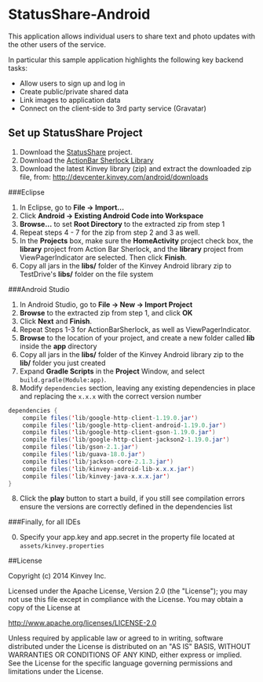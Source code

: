 StatusShare-Android
==================
This application allows individual users to share text and photo updates with the other users of the service. 

In particular this sample application highlights the following key backend tasks:

* Allow users to sign up and log in
* Create public/private shared data
* Link images to application data
* Connect on the client-side to 3rd party service (Gravatar)


## Set up StatusShare Project

1. Download the [StatusShare](https://github.com/KinveyApps/StatusShare-Android/archive/master.zip) project.
2. Download the [ActionBar Sherlock Library](http://actionbarsherlock.com/)
3. Download the latest Kinvey library (zip) and extract the downloaded zip file, from: http://devcenter.kinvey.com/android/downloads

###Eclipse
1. In Eclipse, go to __File &rarr; Import…__
2. Click __Android &rarr; Existing Android Code into Workspace__
3. __Browse…__ to set __Root Directory__ to the extracted zip from step 1
4. Repeat steps 4 - 7 for the zip from step 2 and 3 as well.
5. In the __Projects__ box, make sure the __HomeActivity__ project check box, the __library__ project from Action Bar Sherlock, and the __library__ project from ViewPagerIndicator are selected. Then click __Finish__.
6. Copy all jars in the **libs/** folder of the Kinvey Android library zip to TestDrive's **libs/** folder on the file system

###Android Studio
1. In Android Studio, go to **File &rarr; New &rarr; Import Project**
2. **Browse** to the extracted zip from step 1, and click **OK**
3. Click **Next** and **Finish**.
4. Repeat Steps 1-3 for ActionBarSherlock, as well as ViewPagerIndicator.
4. **Browse** to the location of your project, and create a new folder called **lib** inside the **app** directory
5. Copy all jars in the **libs/** folder of the Kinvey Android library zip to the **lib/** folder you just created
6. Expand **Gradle Scripts** in the **Project** Window, and select `build.gradle(Module:app)`.
7. Modify `dependencies` section, leaving any existing dependencies in place and replacing the `x.x.x` with the correct version number

```java
dependencies {    
    compile files('lib/google-http-client-1.19.0.jar')
    compile files('lib/google-http-client-android-1.19.0.jar')
    compile files('lib/google-http-client-gson-1.19.0.jar')
    compile files('lib/google-http-client-jackson2-1.19.0.jar')
    compile files('lib/gson-2.1.jar')
    compile files('lib/guava-18.0.jar')
    compile files('lib/jackson-core-2.1.3.jar')
    compile files('lib/kinvey-android-lib-x.x.x.jar')
    compile files('lib/kinvey-java-x.x.x.jar')
}
```
    

8.  Click the **play** button to start a build, if you still see compilation errors ensure the versions are correctly defined in the dependencies list

###Finally, for all IDEs

0. Specify your app.key and app.secret in the property file located at `assets/kinvey.properties` 

##License


Copyright (c) 2014 Kinvey Inc.

Licensed under the Apache License, Version 2.0 (the "License"); you may not use this file except
in compliance with the License. You may obtain a copy of the License at

 http://www.apache.org/licenses/LICENSE-2.0

Unless required by applicable law or agreed to in writing, software distributed under the License
is distributed on an "AS IS" BASIS, WITHOUT WARRANTIES OR CONDITIONS OF ANY KIND, either express
or implied. See the License for the specific language governing permissions and limitations under
the License.
